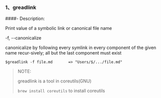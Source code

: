 
### 1、greadlink

####- Description:

Print value of a symbolic link or canonical file name

\-f, \-\-canonicalize

canonicalize  by  following  every  symlink  in every component of the given name recur-sively; all but the last component must exist
             

```
$greadlink -f file.md		=> "Users/$/.../file.md"
```

>NOTE:
>
> greadlink is a tool in coreutils(GNU)
> 
> `brew install coreutils` to install coreutils